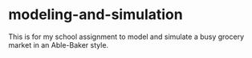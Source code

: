 # modeling-and-simulation
This is for my school assignment to model and simulate a busy grocery market in an Able-Baker style.
